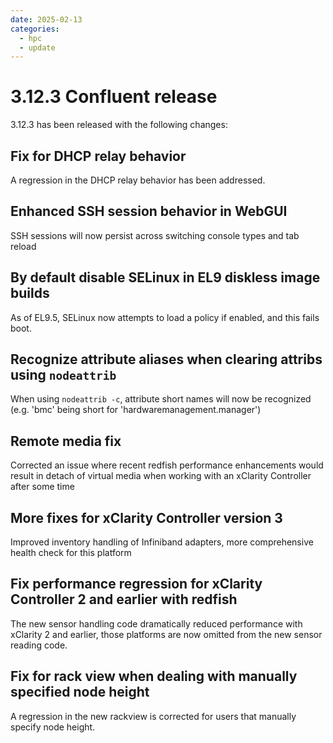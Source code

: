 ```yaml
---
date: 2025-02-13
categories:
  - hpc
  - update
---
```


# 3.12.3 Confluent release

3.12.3 has been released with the following changes:
<!-- more -->

## Fix for DHCP relay behavior

A regression in the DHCP relay behavior has been addressed.

## Enhanced SSH session behavior in WebGUI

SSH sessions will now persist across switching console types and tab reload

## By default disable SELinux in EL9 diskless image builds

As of EL9.5, SELinux now attempts to load a policy if enabled, and this fails boot.

## Recognize attribute aliases when clearing attribs using `nodeattrib`

When using `nodeattrib -c`, attribute short names will now be recognized (e.g. 'bmc' being short for 'hardwaremanagement.manager')

## Remote media fix

Corrected an issue where recent redfish performance enhancements would result in detach of virtual media when working with an xClarity Controller after some time

## More fixes for xClarity Controller version 3

Improved inventory handling of Infiniband adapters, more comprehensive health check for this platform

## Fix performance regression for xClarity Controller 2 and earlier with redfish

The new sensor handling code dramatically reduced performance with xClarity 2 and earlier, those platforms are now omitted from the new sensor reading code.

## Fix for rack view when dealing with manually specified node height

A regression in the new rackview is corrected for users that manually specify node height.




